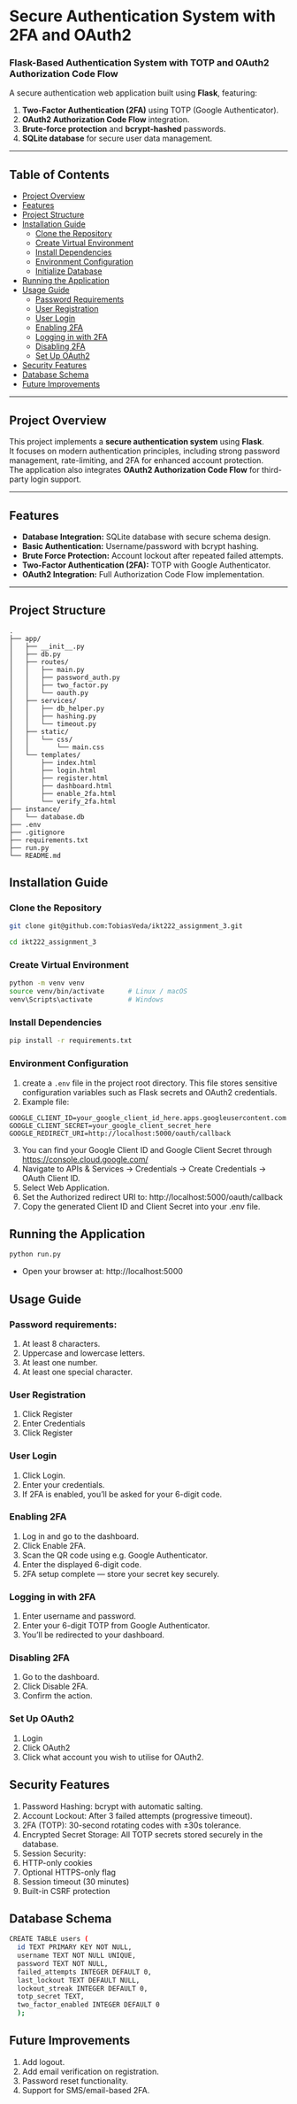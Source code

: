 # Secure Authentication System with 2FA and OAuth2
### Flask-Based Authentication System with TOTP and OAuth2 Authorization Code Flow

A secure authentication web application built using **Flask**, featuring:

1. **Two-Factor Authentication (2FA)** using TOTP (Google Authenticator).
2. **OAuth2 Authorization Code Flow** integration.
3. **Brute-force protection** and **bcrypt-hashed** passwords.
4. **SQLite database** for secure user data management.

---

## Table of Contents
- [Project Overview](#project-overview)
- [Features](#features)
- [Project Structure](#project-structure)
- [Installation Guide](#installation-guide)
  - [Clone the Repository](#clone-the-repository)
  - [Create Virtual Environment](#create-virtual-environment)
  - [Install Dependencies](#install-dependencies)
  - [Environment Configuration](#environment-configuration)
  - [Initialize Database](#initialize-database)
- [Running the Application](#running-the-application)
- [Usage Guide](#usage-guide)
  - [Password Requirements](#password-requirements)  
  - [User Registration](#user-registration)
  - [User Login](#user-login)
  - [Enabling 2FA](#enabling-2fa)
  - [Logging in with 2FA](#logging-in-with-2fa)
  - [Disabling 2FA](#disabling-2fa)
  - [Set Up OAuth2](#set-up-oauth2)
- [Security Features](#security-features)
- [Database Schema](#database-schema)
- [Future Improvements](#future-improvements)

---

## Project Overview

This project implements a **secure authentication system** using **Flask**.  
It focuses on modern authentication principles, including strong password management, rate-limiting, and 2FA for enhanced account protection.  
The application also integrates **OAuth2 Authorization Code Flow** for third-party login support.

---

## Features

- **Database Integration:** SQLite database with secure schema design.  
- **Basic Authentication:** Username/password with bcrypt hashing.  
- **Brute Force Protection:** Account lockout after repeated failed attempts.  
- **Two-Factor Authentication (2FA):** TOTP with Google Authenticator.  
- **OAuth2 Integration:** Full Authorization Code Flow implementation.  

---

## Project Structure
```
.
├── app/
│   ├── __init__.py
│   ├── db.py
│   ├── routes/
│   │   ├── main.py
│   │   ├── password_auth.py
│   │   ├── two_factor.py
│   │   └── oauth.py
│   ├── services/
│   │   ├── db_helper.py
│   │   ├── hashing.py
│   │   └── timeout.py
│   ├── static/
│   │   └── css/
│   │       └── main.css
│   └── templates/
│       ├── index.html
│       ├── login.html
│       ├── register.html
│       ├── dashboard.html
│       ├── enable_2fa.html
│       └── verify_2fa.html
├── instance/
│   └── database.db
├── .env
├── .gitignore
├── requirements.txt
├── run.py
└── README.md
```

## Installation Guide

### Clone the Repository
  ```bash
  git clone git@github.com:TobiasVeda/ikt222_assignment_3.git
  ```
    
  ```bash
  cd ikt222_assignment_3
  ```
### Create Virtual Environment
  ```bash
  python -m venv venv
  source venv/bin/activate      # Linux / macOS
  venv\Scripts\activate         # Windows
  ```
  
### Install Dependencies
  ```bash
  pip install -r requirements.txt 
  ```
### Environment Configuration
  1. create a `.env` file in the project root directory. This file stores sensitive configuration variables such as Flask secrets and OAuth2 credentials.
  2. Example file:
  ```
  GOOGLE_CLIENT_ID=your_google_client_id_here.apps.googleusercontent.com
  GOOGLE_CLIENT_SECRET=your_google_client_secret_here
  GOOGLE_REDIRECT_URI=http://localhost:5000/oauth/callback

  ```
  3. You can find your Google Client ID and Google Client Secret through https://console.cloud.google.com/ 
  4. Navigate to APIs & Services → Credentials → Create Credentials → OAuth Client ID.
  5. Select Web Application.
  6. Set the Authorized redirect URI to: http://localhost:5000/oauth/callback
  7. Copy the generated Client ID and Client Secret into your .env file.

## Running the Application
  ```bash
  python run.py
  ```
- Open your browser at:
  http://localhost:5000

## Usage Guide
### Password requirements:
1. At least 8 characters.
2. Uppercase and lowercase letters.
3. At least one number.
4. At least one special character.

### User Registration
1. Click Register
2. Enter Credentials
3. Click Register

### User Login
1. Click Login.
2. Enter your credentials.
3. If 2FA is enabled, you’ll be asked for your 6-digit code.

### Enabling 2FA
1. Log in and go to the dashboard.
2. Click Enable 2FA.
3. Scan the QR code using e.g. Google Authenticator.
4. Enter the displayed 6-digit code.
5. 2FA setup complete — store your secret key securely.

### Logging in with 2FA
1. Enter username and password.
2. Enter your 6-digit TOTP from Google Authenticator.
3. You’ll be redirected to your dashboard.

### Disabling 2FA
1. Go to the dashboard.
2. Click Disable 2FA.
3. Confirm the action.

### Set Up OAuth2
1. Login
2. Click OAuth2
3. Click what account you wish to utilise for OAuth2.

## Security Features
1. Password Hashing: bcrypt with automatic salting.
2. Account Lockout: After 3 failed attempts (progressive timeout).
3. 2FA (TOTP): 30-second rotating codes with ±30s tolerance.
4. Encrypted Secret Storage: All TOTP secrets stored securely in the database.
5. Session Security:
  1. HTTP-only cookies
  2. Optional HTTPS-only flag
  3. Session timeout (30 minutes)
  4. Built-in CSRF protection

## Database Schema
  ```bash
  CREATE TABLE users (
    id TEXT PRIMARY KEY NOT NULL,
    username TEXT NOT NULL UNIQUE,
    password TEXT NOT NULL,
    failed_attempts INTEGER DEFAULT 0,
    last_lockout TEXT DEFAULT NULL,
    lockout_streak INTEGER DEFAULT 0,
    totp_secret TEXT,
    two_factor_enabled INTEGER DEFAULT 0
    );
```

## Future Improvements
1. Add logout.
2. Add email verification on registration.
3. Password reset functionality.
4. Support for SMS/email-based 2FA.
